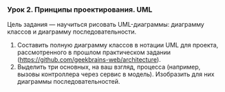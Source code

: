### Урок 2. Принципы проектирования. UML

Цель задания — научиться рисовать UML-диаграммы: диаграмму классов и диаграмму последовательности.
1. Составить полную диаграмму классов в нотации UML для проекта, рассмотренного в прошлом практическом задании (https://github.com/geekbrains-web/architecture).
2. Выделить три основных, на ваш взгляд, процесса (например, вызовы контроллера через сервис в модель). Изобразить для них диаграммы последовательностей.